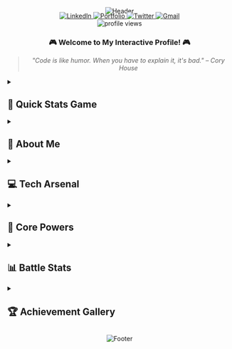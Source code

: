 <div align="center">
  
  ![Header](https://capsule-render.vercel.app/api?type=waving&color=gradient&height=200&section=header&text=Sri%20Krishna%20Chaithanya%20Raj&fontSize=50&animation=fadeIn&fontAlignY=35&desc=MERN%20Stack%20Developer%20|%20Problem%20Solver%20|%20Tech%20Enthusiast&descAlignY=50&descAlign=50)

  <div style="margin-top: -20px">
    <a href="https://www.linkedin.com/in/krishna-chaithanya-masimukku/" target="_blank">
      <img src="https://img.shields.io/badge/LinkedIn-0A66C2?style=for-the-badge&logo=linkedin&logoColor=white" alt="LinkedIn" />
    </a>
    <a href="https://krishna-chaithanya-masimukku.netlify.app/" target="_blank">
      <img src="https://img.shields.io/badge/Portfolio-FF3366?style=for-the-badge&logo=About.me&logoColor=white" alt="Portfolio" />
    </a>
    <a href="https://x.com/SriKris84075274" target="_blank">
      <img src="https://img.shields.io/badge/Twitter-1DA1F2?style=for-the-badge&logo=twitter&logoColor=white" alt="Twitter" />
    </a>
    <a href="mailto:mskchaithanyaraj@gmail.com">
      <img src="https://img.shields.io/badge/Gmail-EA4335?style=for-the-badge&logo=gmail&logoColor=white" alt="Gmail" />
    </a>
  </div>

  <img src="https://komarev.com/ghpvc/?username=msk-chaithanya-raj&label=Profile%20views&color=0e75b6&style=flat" alt="profile views" />

  <h3>🎮 Welcome to My Interactive Profile! 🎮</h3>
  
  > *"Code is like humor. When you have to explain it, it's bad." – Cory House*

</div>

<details>
<summary><h2>🎯 Quick Stats Game</h2></summary>
<div align="center">
  
  ```ascii
  🎮 STREAK SURVIVAL GAME 🎮
  ┌────────────────────────┐
  │  Current Streak: 42    │
  │  Level: Advanced       │
  │  XP: ████████░░ 80%   │
  └────────────────────────┘
  ```
  
  | Achievement      | Status        | Reward         |
  |-----------------|---------------|----------------|
  | 30 Days Streak  | ✅ Completed  | 🏆 Gold Badge  |
  | 50 PRs Merged   | ⏳ In Progress| 🥈 Silver Badge|
  | 100 Commits     | ✅ Completed  | 🌟 Star Badge  |

</div>
</details>

<details>
<summary><h2>🚀 About Me</h2></summary>

```javascript
const krishna = {
  location: "India 🇮🇳",
  currentFocus: "Next.js 🔥",
  askMeAbout: ["Web Dev", "Tech", "Problem Solving"],
  dailyRoutine: ["Code", "Coffee", "Debug", "Repeat"],
  funFact: "I can debug with my eyes closed 👀",
  contact: "mskchaithanyaraj@gmail.com 📫"
};
```

</details>

<details>
<summary><h2>💻 Tech Arsenal</h2></summary>

<div align="center">

  ```ascii
  🎮 SKILL TREE 🎮
  ═══════════════════
  
  Frontend Mastery
  ├─ HTML5       [█████] 100%
  ├─ CSS3        [████░] 80%
  ├─ JavaScript  [████░] 80%
  ├─ TypeScript  [███░░] 60%
  ├─ React       [████░] 80%
  └─ Bootstrap   [████░] 80%
  
  Backend Powers
  ├─ Node.js     [████░] 80%
  └─ Express.js  [████░] 80%
  
  Database Knowledge
  ├─ MongoDB     [████░] 80%
  └─ SQLite      [███░░] 60%
  
  Tools & Others
  ├─ Git         [████░] 80%
  ├─ C++         [███░░] 60%
  ├─ Python      [███░░] 60%
  └─ Postman     [████░] 80%
  ```

</div>
</details>

<details>
<summary><h2>🎯 Core Powers</h2></summary>

<div align="center">

  ```ascii
  🎮 POWER STATS 🎮
  ═══════════════════
  
  Problem Solving  [█████] ⚡️
  Time Management  [████░] 🕒
  Learning Speed   [████░] 📚
  Team Work        [████░] 👥
  Event Planning   [████░] 🎯
  ```

</div>
</details>

<details>
<summary><h2>📊 Battle Stats</h2></summary>

<div align="center">

  <img src="https://github-readme-stats.vercel.app/api/top-langs?username=msk-chaithanya-raj&show_icons=true&locale=en&layout=compact&theme=radical&hide_border=true&bg_color=0D1117" alt="top languages" />
  
  <br/>
  
  <img src="https://github-readme-stats.vercel.app/api?username=msk-chaithanya-raj&show_icons=true&locale=en&theme=radical&hide_border=true&bg_color=0D1117" alt="github stats" />
  
  <br/>
  
  ```ascii
  🐍 CONTRIBUTION SNAKE GAME 🐍
  ═══════════════════════════
  Eat commits to grow longer!
  
  🟩🟩⬛️⬛️🟩🟩⬛️⬛️🟩🐍
  High Score: 1,337 commits
  ```
  
  <img src="https://github-readme-streak-stats.herokuapp.com/?user=msk-chaithanya-raj&theme=radical&hide_border=true&background=0D1117" alt="github streak" />

</div>
</details>

<details>
<summary><h2>🏆 Achievement Gallery</h2></summary>

<div align="center">
  
  <img src="https://github-profile-trophy.vercel.app/?username=msk-chaithanya-raj&theme=radical&no-frame=true&no-bg=true&margin-w=4&row=1" alt="github trophies" />

  ```ascii
  🎮 TROPHY ROOM 🎮
  ═══════════════════
  🏆 Code Master
  🎯 Bug Hunter
  ⭐ Star Collector
  🔥 Streak Champion
  ```

</div>
</details>

<div align="center">
  
  ![Footer](https://capsule-render.vercel.app/api?type=waving&color=gradient&height=100&section=footer)

</div>
